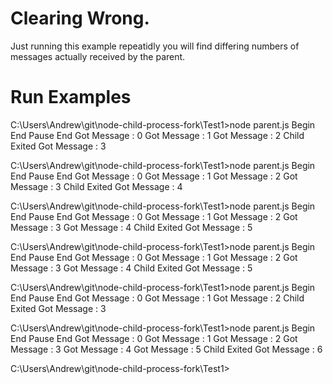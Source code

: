 # Clearing Wrong.

Just running this example repeatidly you will find differing numbers of 
messages actually received by the parent.

# Run Examples

C:\Users\Andrew\git\node-child-process-fork\Test1>node parent.js
Begin
End
Pause End
Got Message : 0
Got Message : 1
Got Message : 2
Child Exited
Got Message : 3

C:\Users\Andrew\git\node-child-process-fork\Test1>node parent.js
Begin
End
Pause End
Got Message : 0
Got Message : 1
Got Message : 2
Got Message : 3
Child Exited
Got Message : 4

C:\Users\Andrew\git\node-child-process-fork\Test1>node parent.js
Begin
End
Pause End
Got Message : 0
Got Message : 1
Got Message : 2
Got Message : 3
Got Message : 4
Child Exited
Got Message : 5

C:\Users\Andrew\git\node-child-process-fork\Test1>node parent.js
Begin
End
Pause End
Got Message : 0
Got Message : 1
Got Message : 2
Got Message : 3
Got Message : 4
Child Exited
Got Message : 5

C:\Users\Andrew\git\node-child-process-fork\Test1>node parent.js
Begin
End
Pause End
Got Message : 0
Got Message : 1
Got Message : 2
Child Exited
Got Message : 3

C:\Users\Andrew\git\node-child-process-fork\Test1>node parent.js
Begin
End
Pause End
Got Message : 0
Got Message : 1
Got Message : 2
Got Message : 3
Got Message : 4
Got Message : 5
Child Exited
Got Message : 6

C:\Users\Andrew\git\node-child-process-fork\Test1>